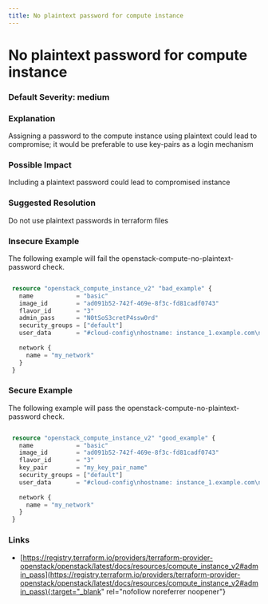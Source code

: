 ```yaml
---
title: No plaintext password for compute instance
---
```


# No plaintext password for compute instance

### Default Severity: <span class="severity medium">medium</span>

### Explanation

Assigning a password to the compute instance using plaintext could lead to compromise; it would be preferable to use key-pairs as a login mechanism

### Possible Impact
Including a plaintext password could lead to compromised instance

### Suggested Resolution
Do not use plaintext passwords in terraform files


### Insecure Example

The following example will fail the openstack-compute-no-plaintext-password check.
```terraform

 resource "openstack_compute_instance_v2" "bad_example" {
   name            = "basic"
   image_id        = "ad091b52-742f-469e-8f3c-fd81cadf0743"
   flavor_id       = "3"
   admin_pass      = "N0tSoS3cretP4ssw0rd"
   security_groups = ["default"]
   user_data       = "#cloud-config\nhostname: instance_1.example.com\nfqdn: instance_1.example.com"
 
   network {
     name = "my_network"
   }
 }
```



### Secure Example

The following example will pass the openstack-compute-no-plaintext-password check.
```terraform

 resource "openstack_compute_instance_v2" "good_example" {
   name            = "basic"
   image_id        = "ad091b52-742f-469e-8f3c-fd81cadf0743"
   flavor_id       = "3"
   key_pair        = "my_key_pair_name"
   security_groups = ["default"]
   user_data       = "#cloud-config\nhostname: instance_1.example.com\nfqdn: instance_1.example.com"
 
   network {
     name = "my_network"
   }
 }
```



### Links


- [https://registry.terraform.io/providers/terraform-provider-openstack/openstack/latest/docs/resources/compute_instance_v2#admin_pass](https://registry.terraform.io/providers/terraform-provider-openstack/openstack/latest/docs/resources/compute_instance_v2#admin_pass){:target="_blank" rel="nofollow noreferrer noopener"}



